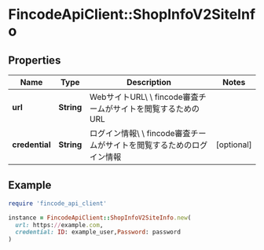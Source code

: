 # FincodeApiClient::ShopInfoV2SiteInfo

## Properties

| Name | Type | Description | Notes |
| ---- | ---- | ----------- | ----- |
| **url** | **String** | WebサイトURL\\ \\ fincode審査チームがサイトを閲覧するためのURL  |  |
| **credential** | **String** | ログイン情報\\ \\ fincode審査チームがサイトを閲覧するためのログイン情報  | [optional] |

## Example

```ruby
require 'fincode_api_client'

instance = FincodeApiClient::ShopInfoV2SiteInfo.new(
  url: https://example.com,
  credential: ID: example_user,Password: password
)
```

